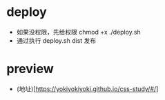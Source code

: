 # deploy

* 如果没权限，先给权限 chmod +x ./deploy.sh
* 通过执行 deploy.sh dist 发布

# preview

* (地址)[https://yokiyokiyoki.github.io/css-study/#/]
